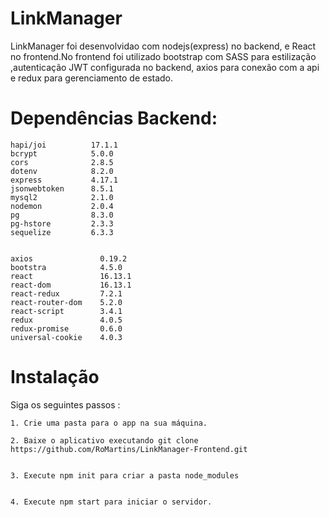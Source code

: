# LinkManager


LinkManager foi desenvolvidao com nodejs(express) no backend, e React no frontend.No frontend foi utilizado bootstrap com SASS para estilização ,autenticação JWT configurada no backend, axios para conexão com a api e redux para gerenciamento de estado.

# Dependências Backend:

    hapi/joi          17.1.1
    bcrypt            5.0.0
    cors              2.8.5
    dotenv            8.2.0
    express           4.17.1
    jsonwebtoken      8.5.1
    mysql2            2.1.0
    nodemon           2.0.4
    pg                8.3.0
    pg-hstore         2.3.3
    sequelize         6.3.3

    
    axios               0.19.2
    bootstra            4.5.0
    react               16.13.1
    react-dom           16.13.1
    react-redux         7.2.1
    react-router-dom    5.2.0
    react-script        3.4.1
    redux               4.0.5
    redux-promise       0.6.0
    universal-cookie    4.0.3

# Instalação 
Siga os seguintes passos :


    1. Crie uma pasta para o app na sua máquina.
    
    2. Baixe o aplicativo executando git clone https://github.com/RoMartins/LinkManager-Frontend.git
    
    
    3. Execute npm init para criar a pasta node_modules
    
    
    4. Execute npm start para iniciar o servidor.
  
